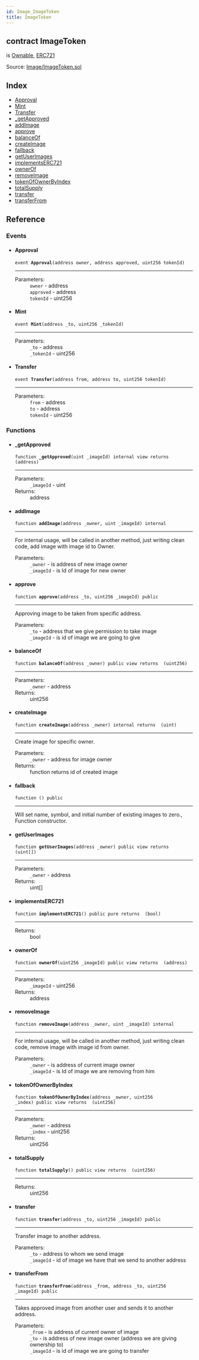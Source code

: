 ```yaml
---
id: Image_ImageToken
title: ImageToken
---
```


<div class="contract-doc"><div class="contract"><h2 class="contract-header"><span class="contract-kind">contract</span> ImageToken</h2><p class="base-contracts"><span>is</span> <a href="Utils_Ownable.html">Ownable</a><span>, </span><a href="Image_ERC721.html">ERC721</a></p><div class="source">Source: <a href="git+https://github.com/DecenterApps/DigitalPrint/blob/v1.0.0/contracts/Image/ImageToken.sol" target="_blank">Image/ImageToken.sol</a></div></div><div class="index"><h2>Index</h2><ul><li><a href="Image_ImageToken.html#Approval">Approval</a></li><li><a href="Image_ImageToken.html#Mint">Mint</a></li><li><a href="Image_ImageToken.html#Transfer">Transfer</a></li><li><a href="Image_ImageToken.html#_getApproved">_getApproved</a></li><li><a href="Image_ImageToken.html#addImage">addImage</a></li><li><a href="Image_ImageToken.html#approve">approve</a></li><li><a href="Image_ImageToken.html#balanceOf">balanceOf</a></li><li><a href="Image_ImageToken.html#createImage">createImage</a></li><li><a href="Image_ImageToken.html#">fallback</a></li><li><a href="Image_ImageToken.html#getUserImages">getUserImages</a></li><li><a href="Image_ImageToken.html#implementsERC721">implementsERC721</a></li><li><a href="Image_ImageToken.html#ownerOf">ownerOf</a></li><li><a href="Image_ImageToken.html#removeImage">removeImage</a></li><li><a href="Image_ImageToken.html#tokenOfOwnerByIndex">tokenOfOwnerByIndex</a></li><li><a href="Image_ImageToken.html#totalSupply">totalSupply</a></li><li><a href="Image_ImageToken.html#transfer">transfer</a></li><li><a href="Image_ImageToken.html#transferFrom">transferFrom</a></li></ul></div><div class="reference"><h2>Reference</h2><div class="events"><h3>Events</h3><ul><li><div class="item event"><span id="Approval" class="anchor-marker"></span><h4 class="name">Approval</h4><div class="body"><code class="signature">event <strong>Approval</strong><span>(address owner, address approved, uint256 tokenId) </span></code><hr/><dl><dt><span class="label-parameters">Parameters:</span></dt><dd><div><code>owner</code> - address</div><div><code>approved</code> - address</div><div><code>tokenId</code> - uint256</div></dd></dl></div></div></li><li><div class="item event"><span id="Mint" class="anchor-marker"></span><h4 class="name">Mint</h4><div class="body"><code class="signature">event <strong>Mint</strong><span>(address _to, uint256 _tokenId) </span></code><hr/><dl><dt><span class="label-parameters">Parameters:</span></dt><dd><div><code>_to</code> - address</div><div><code>_tokenId</code> - uint256</div></dd></dl></div></div></li><li><div class="item event"><span id="Transfer" class="anchor-marker"></span><h4 class="name">Transfer</h4><div class="body"><code class="signature">event <strong>Transfer</strong><span>(address from, address to, uint256 tokenId) </span></code><hr/><dl><dt><span class="label-parameters">Parameters:</span></dt><dd><div><code>from</code> - address</div><div><code>to</code> - address</div><div><code>tokenId</code> - uint256</div></dd></dl></div></div></li></ul></div><div class="functions"><h3>Functions</h3><ul><li><div class="item function"><span id="_getApproved" class="anchor-marker"></span><h4 class="name">_getApproved</h4><div class="body"><code class="signature">function <strong>_getApproved</strong><span>(uint _imageId) </span><span>internal </span><span>view </span><span>returns  (address) </span></code><hr/><dl><dt><span class="label-parameters">Parameters:</span></dt><dd><div><code>_imageId</code> - uint</div></dd><dt><span class="label-return">Returns:</span></dt><dd>address</dd></dl></div></div></li><li><div class="item function"><span id="addImage" class="anchor-marker"></span><h4 class="name">addImage</h4><div class="body"><code class="signature">function <strong>addImage</strong><span>(address _owner, uint _imageId) </span><span>internal </span></code><hr/><div class="description"><p>For internal usage, will be called in another method, just writing clean code, add image with image id to Owner.</p></div><dl><dt><span class="label-parameters">Parameters:</span></dt><dd><div><code>_owner</code> - is address of new image owner</div><div><code>_imageId</code> - is Id of image for new owner</div></dd></dl></div></div></li><li><div class="item function"><span id="approve" class="anchor-marker"></span><h4 class="name">approve</h4><div class="body"><code class="signature">function <strong>approve</strong><span>(address _to, uint256 _imageId) </span><span>public </span></code><hr/><div class="description"><p>Approving image to be taken from specific address.</p></div><dl><dt><span class="label-parameters">Parameters:</span></dt><dd><div><code>_to</code> - address that we give permission to take image</div><div><code>_imageId</code> - is id of image we are going to give</div></dd></dl></div></div></li><li><div class="item function"><span id="balanceOf" class="anchor-marker"></span><h4 class="name">balanceOf</h4><div class="body"><code class="signature">function <strong>balanceOf</strong><span>(address _owner) </span><span>public </span><span>view </span><span>returns  (uint256) </span></code><hr/><dl><dt><span class="label-parameters">Parameters:</span></dt><dd><div><code>_owner</code> - address</div></dd><dt><span class="label-return">Returns:</span></dt><dd>uint256</dd></dl></div></div></li><li><div class="item function"><span id="createImage" class="anchor-marker"></span><h4 class="name">createImage</h4><div class="body"><code class="signature">function <strong>createImage</strong><span>(address _owner) </span><span>internal </span><span>returns  (uint) </span></code><hr/><div class="description"><p>Create image for specific owner.</p></div><dl><dt><span class="label-parameters">Parameters:</span></dt><dd><div><code>_owner</code> - address for image owner</div></dd><dt><span class="label-return">Returns:</span></dt><dd>function returns id of created image</dd></dl></div></div></li><li><div class="item function"><span id="fallback" class="anchor-marker"></span><h4 class="name">fallback</h4><div class="body"><code class="signature">function <strong></strong><span>() </span><span>public </span></code><hr/><div class="description"><p>Will set name, symbol, and initial number of existing images to zero., Function constructor.</p></div></div></div></li><li><div class="item function"><span id="getUserImages" class="anchor-marker"></span><h4 class="name">getUserImages</h4><div class="body"><code class="signature">function <strong>getUserImages</strong><span>(address _owner) </span><span>public </span><span>view </span><span>returns  (uint[]) </span></code><hr/><dl><dt><span class="label-parameters">Parameters:</span></dt><dd><div><code>_owner</code> - address</div></dd><dt><span class="label-return">Returns:</span></dt><dd>uint[]</dd></dl></div></div></li><li><div class="item function"><span id="implementsERC721" class="anchor-marker"></span><h4 class="name">implementsERC721</h4><div class="body"><code class="signature">function <strong>implementsERC721</strong><span>() </span><span>public </span><span>pure </span><span>returns  (bool) </span></code><hr/><dl><dt><span class="label-return">Returns:</span></dt><dd>bool</dd></dl></div></div></li><li><div class="item function"><span id="ownerOf" class="anchor-marker"></span><h4 class="name">ownerOf</h4><div class="body"><code class="signature">function <strong>ownerOf</strong><span>(uint256 _imageId) </span><span>public </span><span>view </span><span>returns  (address) </span></code><hr/><dl><dt><span class="label-parameters">Parameters:</span></dt><dd><div><code>_imageId</code> - uint256</div></dd><dt><span class="label-return">Returns:</span></dt><dd>address</dd></dl></div></div></li><li><div class="item function"><span id="removeImage" class="anchor-marker"></span><h4 class="name">removeImage</h4><div class="body"><code class="signature">function <strong>removeImage</strong><span>(address _owner, uint _imageId) </span><span>internal </span></code><hr/><div class="description"><p>For internal usage, will be called in another method, just writing clean code, remove image with image id from owner.</p></div><dl><dt><span class="label-parameters">Parameters:</span></dt><dd><div><code>_owner</code> - is address of current image owner</div><div><code>_imageId</code> - is Id of image we are removing from him</div></dd></dl></div></div></li><li><div class="item function"><span id="tokenOfOwnerByIndex" class="anchor-marker"></span><h4 class="name">tokenOfOwnerByIndex</h4><div class="body"><code class="signature">function <strong>tokenOfOwnerByIndex</strong><span>(address _owner, uint256 _index) </span><span>public </span><span>view </span><span>returns  (uint256) </span></code><hr/><dl><dt><span class="label-parameters">Parameters:</span></dt><dd><div><code>_owner</code> - address</div><div><code>_index</code> - uint256</div></dd><dt><span class="label-return">Returns:</span></dt><dd>uint256</dd></dl></div></div></li><li><div class="item function"><span id="totalSupply" class="anchor-marker"></span><h4 class="name">totalSupply</h4><div class="body"><code class="signature">function <strong>totalSupply</strong><span>() </span><span>public </span><span>view </span><span>returns  (uint256) </span></code><hr/><dl><dt><span class="label-return">Returns:</span></dt><dd>uint256</dd></dl></div></div></li><li><div class="item function"><span id="transfer" class="anchor-marker"></span><h4 class="name">transfer</h4><div class="body"><code class="signature">function <strong>transfer</strong><span>(address _to, uint256 _imageId) </span><span>public </span></code><hr/><div class="description"><p>Transfer image to another address.</p></div><dl><dt><span class="label-parameters">Parameters:</span></dt><dd><div><code>_to</code> - address to whom we send image</div><div><code>_imageId</code> - id of image we have that we send to another address</div></dd></dl></div></div></li><li><div class="item function"><span id="transferFrom" class="anchor-marker"></span><h4 class="name">transferFrom</h4><div class="body"><code class="signature">function <strong>transferFrom</strong><span>(address _from, address _to, uint256 _imageId) </span><span>public </span></code><hr/><div class="description"><p>Takes approved image from another user and sends it to another address.</p></div><dl><dt><span class="label-parameters">Parameters:</span></dt><dd><div><code>_from</code> - is address of current owner of image</div><div><code>_to</code> - is address of new image owner (address we are giving ownership to)</div><div><code>_imageId</code> - is id of image we are going to transfer</div></dd></dl></div></div></li></ul></div></div></div>
